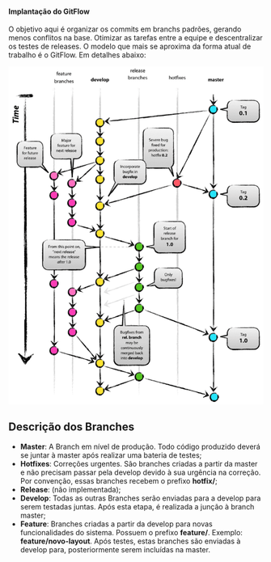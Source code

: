 #### Implantação do GitFlow
O objetivo aqui é organizar os commits em branchs padrões, gerando menos conflitos na base. Otimizar as tarefas entre a equipe e descentralizar os testes de releases.
O modelo que mais se aproxima da forma atual de trabalho é o GitFlow. Em detalhes abaixo:


![ ](https://github.com/tiagosabadini/fluxo-trabalho/blob/master/docs/git-flow-image.png)

## Descrição dos Branches
- **Master**: A Branch em nível de produção. Todo código produzido deverá se juntar à master após realizar uma bateria de testes;
- **Hotfixes**: Correções urgentes. São branches criadas a partir da master e não precisam passar pela develop devido à sua urgência na correção. Por convenção, essas branches recebem o prefixo **hotfix/**;
- **Release**: (não implementada);
- **Develop**: Todas as outras Branches serão enviadas para a develop para serem testadas juntas. Após esta etapa, é realizada a junção à branch master;
- **Feature**: Branches criadas a partir da develop para novas funcionalidades do sistema. Possuem o prefixo **feature/**. Exemplo: **feature/novo-layout**. Após testes, estas branches são enviadas à develop para, posteriormente serem incluídas na master.
